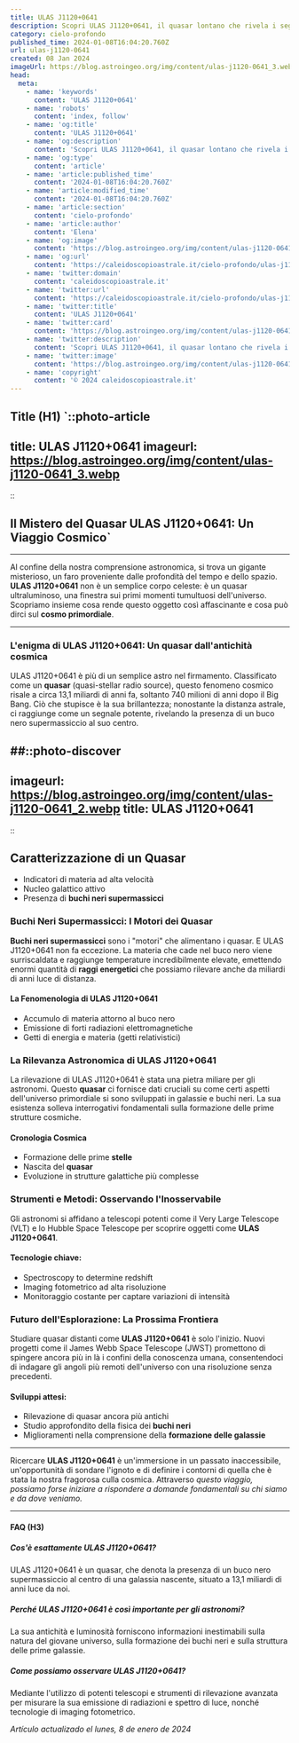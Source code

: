 ```yaml
---
title: ULAS J1120+0641
description: Scopri ULAS J1120+0641, il quasar lontano che rivela i segreti delluniverso primordiale. Esplora con noi misteri e studi recenti.
category: cielo-profondo
published_time: 2024-01-08T16:04:20.760Z
url: ulas-j1120-0641
created: 08 Jan 2024
imageUrl: https://blog.astroingeo.org/img/content/ulas-j1120-0641_3.webp
head:
  meta:
    - name: 'keywords'
      content: 'ULAS J1120+0641'
    - name: 'robots'
      content: 'index, follow'
    - name: 'og:title'
      content: 'ULAS J1120+0641'
    - name: 'og:description'
      content: 'Scopri ULAS J1120+0641, il quasar lontano che rivela i segreti delluniverso primordiale. Esplora con noi misteri e studi recenti.'
    - name: 'og:type'
      content: 'article'
    - name: 'article:published_time'
      content: '2024-01-08T16:04:20.760Z'
    - name: 'article:modified_time'
      content: '2024-01-08T16:04:20.760Z'
    - name: 'article:section'
      content: 'cielo-profondo'
    - name: 'article:author'
      content: 'Elena'
    - name: 'og:image'
      content: 'https://blog.astroingeo.org/img/content/ulas-j1120-0641_3.webp'
    - name: 'og:url'
      content: 'https://caleidoscopioastrale.it/cielo-profondo/ulas-j1120-0641'
    - name: 'twitter:domain'
      content: 'caleidoscopioastrale.it'
    - name: 'twitter:url'
      content: 'https://caleidoscopioastrale.it/cielo-profondo/ulas-j1120-0641'
    - name: 'twitter:title'
      content: 'ULAS J1120+0641'
    - name: 'twitter:card'
      content: 'https://blog.astroingeo.org/img/content/ulas-j1120-0641_3.webp'
    - name: 'twitter:description'
      content: 'Scopri ULAS J1120+0641, il quasar lontano che rivela i segreti delluniverso primordiale. Esplora con noi misteri e studi recenti.'
    - name: 'twitter:image'
      content: 'https://blog.astroingeo.org/img/content/ulas-j1120-0641_3.webp'
    - name: 'copyright'
      content: '© 2024 caleidoscopioastrale.it'
---
```

Title (H1)
`::photo-article
---
title: ULAS J1120+0641
imageurl: https://blog.astroingeo.org/img/content/ulas-j1120-0641_3.webp
---
::

## Il Mistero del Quasar ULAS J1120+0641: Un Viaggio Cosmico`

---

Al confine della nostra comprensione astronomica, si trova un gigante misterioso, un faro proveniente dalle profondità del tempo e dello spazio. **ULAS J1120+0641** non è un semplice corpo celeste: è un quasar ultraluminoso, una finestra sui primi momenti tumultuosi dell'universo. Scopriamo insieme cosa rende questo oggetto così affascinante e cosa può dirci sul **cosmo primordiale**.

---

### L'enigma di ULAS J1120+0641: Un quasar dall'antichità cosmica

ULAS J1120+0641 è più di un semplice astro nel firmamento. Classificato come un **quasar** (quasi-stellar radio source), questo fenomeno cosmico risale a circa 13,1 miliardi di anni fa, soltanto 740 milioni di anni dopo il Big Bang. Ciò che stupisce è la sua brillantezza; nonostante la distanza astrale, ci raggiunge come un segnale potente, rivelando la presenza di un buco nero supermassiccio al suo centro.

##::photo-discover
---
imageurl: https://blog.astroingeo.org/img/content/ulas-j1120-0641_2.webp
title: ULAS J1120+0641
---
::

## Caratterizzazione di un Quasar

- Indicatori di materia ad alta velocità
- Nucleo galattico attivo
- Presenza di **buchi neri supermassicci**

### Buchi Neri Supermassicci: I Motori dei Quasar

**Buchi neri supermassicci** sono i "motori" che alimentano i quasar. E ULAS J1120+0641 non fa eccezione. La materia che cade nel buco nero viene surriscaldata e raggiunge temperature incredibilmente elevate, emettendo enormi quantità di **raggi energetici** che possiamo rilevare anche da miliardi di anni luce di distanza.

#### La Fenomenologia di ULAS J1120+0641

- Accumulo di materia attorno al buco nero
- Emissione di forti radiazioni elettromagnetiche
- Getti di energia e materia (getti relativistici)

### La Rilevanza Astronomica di ULAS J1120+0641

La rilevazione di ULAS J1120+0641 è stata una pietra miliare per gli astronomi. Questo **quasar** ci fornisce dati cruciali su come certi aspetti dell'universo primordiale si sono sviluppati in galassie e buchi neri. La sua esistenza solleva interrogativi fondamentali sulla formazione delle prime strutture cosmiche.

#### Cronologia Cosmica

- Formazione delle prime **stelle**
- Nascita del **quasar**
- Evoluzione in strutture galattiche più complesse

### Strumenti e Metodi: Osservando l'Inosservabile

Gli astronomi si affidano a telescopi potenti come il Very Large Telescope (VLT) e lo Hubble Space Telescope per scoprire oggetti come **ULAS J1120+0641**. 

#### Tecnologie chiave:

- Spectroscopy to determine redshift
- Imaging fotometrico ad alta risoluzione
- Monitoraggio costante per captare variazioni di intensità

### Futuro dell'Esplorazione: La Prossima Frontiera

Studiare quasar distanti come **ULAS J1120+0641** è solo l'inizio. Nuovi progetti come il James Webb Space Telescope (JWST) promettono di spingere ancora più in là i confini della conoscenza umana, consentendoci di indagare gli angoli più remoti dell'universo con una risoluzione senza precedenti.

#### Sviluppi attesi:

- Rilevazione di quasar ancora più antichi
- Studio approfondito della fisica dei **buchi neri**
- Miglioramenti nella comprensione della **formazione delle galassie**

---

Ricercare **ULAS J1120+0641** è un'immersione in un passato inaccessibile, un'opportunità di sondare l'ignoto e di definire i contorni di quella che è stata la nostra fragorosa culla cosmica. Attraverso *questo viaggio, possiamo forse iniziare a rispondere a domande fondamentali su chi siamo e da dove veniamo.*

---

#### FAQ (H3)

##### Cos'è esattamente ULAS J1120+0641?

ULAS J1120+0641 è un quasar, che denota la presenza di un buco nero supermassiccio al centro di una galassia nascente, situato a 13,1 miliardi di anni luce da noi.

##### Perché ULAS J1120+0641 è così importante per gli astronomi?

La sua antichità e luminosità forniscono informazioni inestimabili sulla natura del giovane universo, sulla formazione dei buchi neri e sulla struttura delle prime galassie.

##### Come possiamo osservare ULAS J1120+0641?

Mediante l'utilizzo di potenti telescopi e strumenti di rilevazione avanzata per misurare la sua emissione di radiazioni e spettro di luce, nonché tecnologie di imaging fotometrico.

_Artículo actualizado el lunes, 8 de enero de 2024_